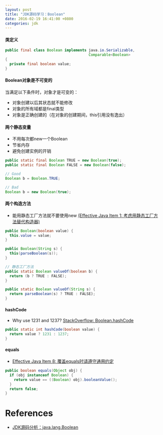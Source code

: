 ```yaml
---
layout: post
title: "JDK源码学习：Boolean"
date: 2016-02-19 16:41:00 +0800
categories: jdk
---
```

#### 类定义

~~~java
public final class Boolean implements java.io.Serializable,
                                      Comparable<Boolean>
{
  private final boolean value;
}
~~~

#### Boolean对象是不可变的
当满足以下条件时，对象才是可变的：
* 对象创建以后其状态就不能修改
* 对象的所有域都是final类型
* 对象是正确创建的（在对象的创建期间，this引用没有逸出）


#### 两个静态变量
* 不用每次都new一个Boolean
* 节省内存
* 避免创建实例的开销

~~~java
public static final Boolean TRUE = new Boolean(true);
public static final Boolean FALSE = new Boolean(false);

// Good
Boolean b = Boolean.TRUE;

// Bad
Boolean b = new Boolean(true);
~~~

#### 两个构造方法
* 能用静态工厂方法就不要使用new [(Effective Java Item 1: 考虑用静态工厂方法替代构造器)](http://willseeyou.github.io/effective-java/2016/01/25/effective-java-1.html)

~~~java
public Boolean(boolean value) {
  this.value = value;
}

public Boolean(String s) {
  this(parseBoolean(s));
}

// 静态工厂方法
public static Boolean valueOf(boolean b) {
  return (b ? TRUE : FALSE);
}

public static Boolean valueOf(String s) {
  return parseBoolean(s) ? TRUE : FALSE);
}
~~~

#### hashCode
* Why use 1231 and 1237? [StackOverflow: Boolean.hashCode](http://stackoverflow.com/questions/3912303/boolean-hashcode)

~~~java
public static int hashCode(boolean value) {
  return value ? 1231 : 1237;
}
~~~

#### equals
* [Effective Java Item 8: 覆盖equals时请遵守通用约定](http://willseeyou.github.io/effective-java/2016/02/03/effective-java-8.html)

~~~java
public boolean equals(Object obj) {
  if (obj instanceof Boolean) {
    return value == ((Boolean) obj).booleanValue();
  }
  return false;
}
~~~

# References
* [JDK源码分析：java.lang.Boolean](http://www.liaoxuefeng.com/article/0013738760210200c0b2b12da1c470a8d771dc7f218e89d000)
